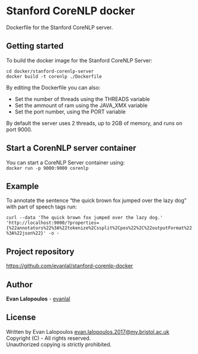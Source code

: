 # Stanford CoreNLP docker
Dockerfile for the Stanford CoreNLP server.

## Getting started
To build the docker image for the Stanford CoreNLP Server:  
```
cd docker/stanford-corenlp-server
docker build -t corenlp ./Dockerfile
```

By editing the Dockerfile you can also:
- Set the number of threads using the THREADS variable
- Set the ammount of ram using the JAVA_XMX variable
- Set the port number, using the PORT variable

By default the server uses 2 threads, up to 2GB of memory, and runs on port 9000.

## Start a CorenNLP server container
You can start a CoreNLP Server container using:  
`docker run -p 9000:9000 corenlp`

## Example
To annotate the sentence “the quick brown fox jumped over the lazy dog” with part of speech tags run:

`curl --data 'The quick brown fox jumped over the lazy dog.' 'http://localhost:9000/?properties={%22annotators%22%3A%22tokenize%2Cssplit%2Cpos%22%2C%22outputFormat%22%3A%22json%22}' -o -`

## Project repository
https://github.com/evanlal/stanford-corenlp-docker

## Author
**Evan Lalopoulos** - [evanlal](https://github.com/evanlal)

## License
Written by Evan Lalopoulos <evan.lalopoulos.2017@my.bristol.ac.uk>    
Copyright (C) - All rights reserved.  
Unauthorized copying is strictly prohibited. 
